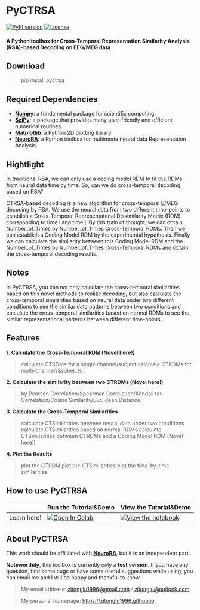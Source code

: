 # PyCTRSA

[![PyPI version](https://img.shields.io/pypi/v/pyctrsa?style=flat-square)](https://pypi.org/project/pyctrsa/)
[![License](https://img.shields.io/badge/License-MIT-yellow.svg)](https://opensource.org/licenses/MIT)

#### A Python toolbox for Cross-Temporal Representation Similarity Analysis (RSA)-based Decoding on EEG/MEG data

## Download
> pip install pyctrsa

## Required Dependencies

- **[Numpy](https://www.numpy.org)**: a fundamental package for scientific computing.
- **[SciPy](https://www.scipy.org/scipylib/index.html)**: a package that provides many user-friendly and efficient numerical routines.
- **[Matplotlib](https://matplotlib.org)**: a Python 2D plotting library.
- **[NeuroRA](https://zitonglu1996.github.io/NeuroRA/)**: a Python toolbox for multimode neural data Representation Analysis.

## Hightlight
In traditional RSA, we can only use a coding model RDM to fit the RDMs from neural data time by time. So, can we do cross-temporal decoding based on RSA?

CTRSA-based decoding is a new algorithm for cross-temporal E/MEG decoding by RSA. We use the neural data from two different time-points to establish a Cross-Temporal Representatonal Dissimilarity Matrix (RDM) corrsponding to time i and time j. By this train of thought, we can obtain Number_of_Times by Number_of_Times Cross-Temporal RDMs. Then we can establish a Coding Model RDM by the experimental hypothesis. Finally, we can calculate the similarity between this Coding Model RDM and the Number_of_Times by Number_of_Times Cross-Temporal RDMs and obtain the cross-temporal decoding results.

## Notes
In PyCTRSA, you can not only calculate the cross-temporal similarities based on this novel methods to realize decoding, but also calculate the cross-temporal similarities based on neural data under two different conditions to see the similar data patterns between two conditions and calculate the cross-temporal similarities based on normal RDMs to see the similar representational patterns between different time-points.

## Features

**1. Calculate the Cross-Temporal RDM (Novel here!)**

> calculate CTRDMs for a single channel/subject
> calculate CTRDMs for multi-channels&subejcts

**2. Calculate the similarity between two CTRDMs (Novel here!)**

> by Pearson Correlation/Spearman Correlation/Kendall tau Correlation/Cosine Similarity/Euclidean Distance

**3. Calculate the Cross-Temporal Similarities**

> calculate CTSimilarities between neural data under two conditions
> calculate CTSimilarities based on normal RDMs
> calculate CTSimilarities between CTRDMs and a Coding Model RDM (Novel here!)

**4. Plot the Results**

> plot the CTRDM
> plot the CTSimilarities
> plot the time-by-time similarities

## How to use PyCTRSA

|   | Run the Tutorial&Demo | View the Tutorial&Demo |
| - | --- | ---- |
| Learn here! | [![Open In Colab](https://colab.research.google.com/assets/colab-badge.svg)](https://colab.research.google.com/github/ZitongLu1996/PyCTRSA/blob/master/test/Tutorial_for_PyCTRSA_colab.ipynb) | [![View the notebook](https://img.shields.io/badge/render-nbviewer-orange.svg)](https://nbviewer.jupyter.org/github/ZitongLu1996/PyCTRSA/blob/master/test/Tutorial_for_PyCTRSA.ipynb) |

## About PyCTRSA

This work should be affilliated with **[NeuroRA](https:/zitonglu1996.github.io/NeuroRA/)**, but it is an independent part.

**Noteworthily**, this toolbox is currently only a **test version**. 
If you have any question, find some bugs or have some useful suggestions while using, you can email me and I will be happy and thankful to know.

>My email address: 
>zitonglu1996@gmail.com / zitonglu@outlook.com

>My personal homepage:
>https://zitonglu1996.github.io